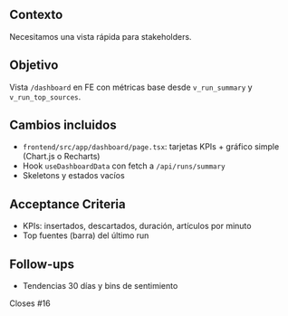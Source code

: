 ## Contexto
Necesitamos una vista rápida para stakeholders.

## Objetivo
Vista `/dashboard` en FE con métricas base desde `v_run_summary` y `v_run_top_sources`.

## Cambios incluidos
- `frontend/src/app/dashboard/page.tsx`: tarjetas KPIs + gráfico simple (Chart.js o Recharts)
- Hook `useDashboardData` con fetch a `/api/runs/summary`
- Skeletons y estados vacíos

## Acceptance Criteria
- KPIs: insertados, descartados, duración, artículos por minuto
- Top fuentes (barra) del último run

## Follow-ups
- Tendencias 30 días y bins de sentimiento

Closes #16
